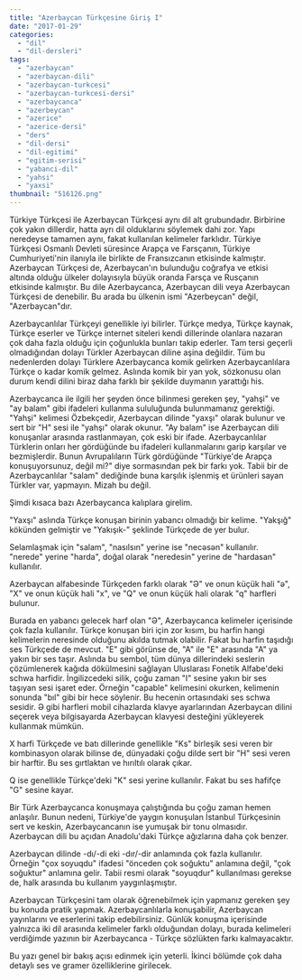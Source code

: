 ```yaml
---
title: "Azerbaycan Türkçesine Giriş I"
date: "2017-01-29"
categories: 
  - "dil"
  - "dil-dersleri"
tags: 
  - "azerbaycan"
  - "azerbaycan-dili"
  - "azerbaycan-turkcesi"
  - "azerbaycan-turkcesi-dersi"
  - "azerbaycanca"
  - "azerbeycan"
  - "azerice"
  - "azerice-dersi"
  - "ders"
  - "dil-dersi"
  - "dil-egitimi"
  - "egitim-serisi"
  - "yabanci-dil"
  - "yahsi"
  - "yaxsi"
thumbnail: "516126.png"
---
```


Türkiye Türkçesi ile Azerbaycan Türkçesi aynı dil alt grubundadır. Birbirine çok yakın dillerdir, hatta ayrı dil olduklarını söylemek dahi zor. Yapı neredeyse tamamen aynı, fakat kullanılan kelimeler farklıdır. Türkiye Türkçesi Osmanlı Devleti süresince Arapça ve Farsçanın, Türkiye Cumhuriyeti'nin ilanıyla ile birlikte de Fransızcanın etkisinde kalmıştır. Azerbaycan Türkçesi de, Azerbaycan'ın bulunduğu coğrafya ve etkisi altında olduğu ülkeler dolayısıyla büyük oranda Farsça ve Rusçanın etkisinde kalmıştır. Bu dile Azerbaycanca, Azerbaycan dili veya Azerbaycan Türkçesi de denebilir. Bu arada bu ülkenin ismi "Azerbeycan" değil, "Azerbaycan"dır.

Azerbaycanlılar Türkçeyi genellikle iyi bilirler. Türkçe medya, Türkçe kaynak, Türkçe eserler ve Türkçe internet siteleri kendi dillerinde olanlara nazaran çok daha fazla olduğu için çoğunlukla bunları takip ederler. Tam tersi geçerli olmadığından dolayı Türkler Azerbaycan diline aşina değildir. Tüm bu nedenlerden dolayı Türklere Azerbaycanca komik gelirken Azerbaycanlılara Türkçe o kadar komik gelmez. Aslında komik bir yan yok, sözkonusu olan durum kendi dilini biraz daha farklı bir şekilde duymanın yarattığı his.

Azerbaycanca ile ilgili her şeyden önce bilinmesi gereken şey, "yahşi" ve "ay balam" gibi ifadeleri kullanma sululuğunda bulunmamanız gerektiği. "Yahşi" kelimesi Özbekçedir, Azerbaycan dilinde "yaxşı" olarak bulunur ve sert bir "H" sesi ile "yahşı" olarak okunur. "Ay balam" ise Azerbaycan dili konuşanlar arasında rastlanmayan, çok eski bir ifade. Azerbaycanlılar Türklerin onları her gördüğünde bu ifadeleri kullanmalarını garip karşılar ve bezmişlerdir. Bunun Avrupalıların Türk gördüğünde "Türkiye'de Arapça konuşuyorsunuz, değil mi?" diye sormasından pek bir farkı yok. Tabii bir de Azerbaycanlılar "salam" dediğinde buna karşılık işlenmiş et ürünleri sayan Türkler var, yapmayın. Mizah bu değil.

Şimdi kısaca bazı Azerbaycanca kalıplara girelim.

"Yaxşı" aslında Türkçe konuşan birinin yabancı olmadığı bir kelime. "Yakşığ" kökünden gelmiştir ve "Yakışık-" şeklinde Türkçede de yer bulur.

Selamlaşmak için "salam", "nasılsın" yerine ise "necəsən" kullanılır. "nerede" yerine "harda", doğal olarak "neredesin" yerine de "hardasan" kullanılır.

Azerbaycan alfabesinde Türkçeden farklı olarak "Ə" ve onun küçük hali "ə", "X" ve onun küçük hali "x", ve "Q" ve onun küçük hali olarak "q" harfleri bulunur.

Burada en yabancı gelecek harf olan "Ə", Azerbaycanca kelimeler içerisinde çok fazla kullanılır. Türkçe konuşan biri için zor kısım, bu harfin hangi kelimelerin neresinde olduğunu akılda tutmak olabilir. Fakat bu harfin taşıdığı ses Türkçede de mevcut. "E" gibi görünse de, "A" ile "E" arasında "A" ya yakın bir ses taşır. Aslında bu sembol, tüm dünya dillerindeki seslerin çözümlenerek kağıda dökülmesini sağlayan Uluslarası Fonetik Alfabe'deki schwa harfidir. İngilizcedeki silik, çoğu zaman "I" sesine yakın bir ses taşıyan sesi işaret eder. Örneğin "capable" kelimesini okurken, kelimenin sonunda "bıl" gibi bir hece söylenir. Bu hecenin ortasındaki ses schwa sesidir. Ə  gibi harfleri mobil cihazlarda klavye ayarlarından Azerbaycan dilini seçerek veya bilgisayarda Azerbaycan klavyesi desteğini yükleyerek kullanmak mümkün.

X harfi Türkçede ve batı dillerinde genellikle "Ks" birleşik sesi veren bir kombinasyon olarak bilinse de, dünyadaki çoğu dilde sert bir "H" sesi veren bir harftir. Bu ses gırtlaktan ve hırıltılı olarak çıkar.

Q ise genellikle Türkçe'deki "K" sesi yerine kullanılır. Fakat bu ses hafifçe "G" sesine kayar.

Bir Türk Azerbaycanca konuşmaya çalıştığında bu çoğu zaman hemen anlaşılır. Bunun nedeni, Türkiye'de yaygın konuşulan İstanbul Türkçesinin sert ve keskin, Azerbaycancanın ise yumuşak bir tonu olmasıdır. Azerbaycan dili bu açıdan Anadolu'daki Türkçe ağızlarına daha çok benzer.

Azerbaycan dilinde -dı/-di eki -dır/-dir anlamında çok fazla kullanılır. Örneğin "çox soyuqdu" ifadesi "önceden çok soğuktu" anlamına değil, "çok soğuktur" anlamına gelir. Tabii resmi olarak "soyuqdur" kullanılması gerekse de, halk arasında bu kullanım yaygınlaşmıştır.

Azerbaycan Türkçesini tam olarak öğrenebilmek için yapmanız gereken şey bu konuda pratik yapmak. Azerbaycanlılarla konuşabilir, Azerbaycan yayınlarını ve eserlerini takip edebilirsiniz. Günlük konuşma içerisinde yalnızca iki dil arasında kelimeler farklı olduğundan dolayı, burada kelimeleri verdiğimde yazının bir Azerbaycanca - Türkçe sözlükten farkı kalmayacaktır.

Bu yazı genel bir bakış açısı edinmek için yeterli. İkinci bölümde çok daha detaylı ses ve gramer özelliklerine girilecek.
